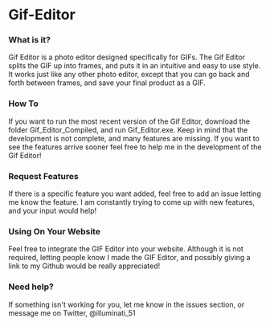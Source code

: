 # Gif-Editor

### What is it?
Gif Editor is a photo editor designed specifically for GIFs. The Gif Editor splits the GIF up into frames, and puts it in an
intuitive and easy to use style. It works just like any other photo editor, except that you can go back and forth between frames, and
save your final product as a GIF.

### How To
If you want to run the most recent version of the Gif Editor, download the folder Gif_Editor_Compiled, and run Gif_Editor.exe. Keep
in mind that the development is not complete, and many features are missing. If you want to see the features arrive sooner feel free to 
help me in the development of the Gif Editor!

### Request Features
If there is a specific feature you want added, feel free to add an issue letting me know the feature. I am constantly trying to come up with new features, and your input would help!

### Using On Your Website
Feel free to integrate the GIF Editor into your website. Although it is not required, letting people know I made the GIF Editor, and possibly giving a link to my Github would be really appreciated!

### Need help?
If something isn't working for you, let me know in the issues section, or message me on Twitter, @illuminati_51
